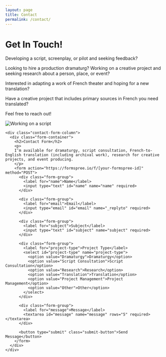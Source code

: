 ```yaml
---
layout: page
title: Contact
permalink: /contact/
---
```


<div class="contact-container">
  <div class="contact-columns">
    <div class="contact-info-column">
      <h1>Get In Touch!</h1>
      <p>
        Developing a script, screenplay, or pilot and seeking feedback?
        </p>
        <p>
        Looking to hire a production dramaturg? Working on a creative project and seeking research about a person, place, or event?
        </p>
        <p>
        Interested in adapting a work of French theater and hoping for a new translation?
        </p>
        <p>
        Have a creative project that includes primary sources in French you need translated?
        </p>
        <p>
        Feel free to reach out!
        </p>
      <div class="contact-image-container">
        <img src="{{ site.baseurl }}/assets/images/contact.png" alt="Working on a script" class="contact-image">
        <!-- <div class="image-caption">Collaborative dramaturgy in action</div> -->
      </div>
      <!-- <p class="contact-note">
        Please fill out the form with details about your project, and I'll get back to you within 48 hours.
      </p> -->
    </div>

    <div class="contact-form-column">
      <div class="form-container">
        <h2>Contact Form</h2>
        <p>
        I’m available for dramaturgy, script consultation, French-to-English translation (including archival work), research for creative projects, and event producing.
        </p>
        <form action="https://formspree.io/f/[your-formspree-id]" method="POST">
          <div class="form-group">
            <label for="name">Name</label>
            <input type="text" id="name" name="name" required>
          </div>

          <div class="form-group">
            <label for="email">Email</label>
            <input type="email" id="email" name="_replyto" required>
          </div>

          <div class="form-group">
            <label for="subject">Subject</label>
            <input type="text" id="subject" name="subject" required>
          </div>

          <div class="form-group">
            <label for="project-type">Project Type</label>
            <select id="project-type" name="project-type">
              <option value="Dramaturgy">Dramaturgy</option>
              <option value="Script Consultation">Script Consultation</option>
              <option value="Research">Research</option>
              <option value="Translation">Translation</option>
              <option value="Project Management">Project Management</option>
              <option value="Other">Other</option>
            </select>
          </div>

          <div class="form-group">
            <label for="message">Message</label>
            <textarea id="message" name="message" rows="5" required></textarea>
          </div>

          <button type="submit" class="submit-button">Send Message</button>
        </form>
      </div>
    </div>
  </div>
</div>

<script src="{{ site.baseurl }}/assets/js/contact-form.js"></script>